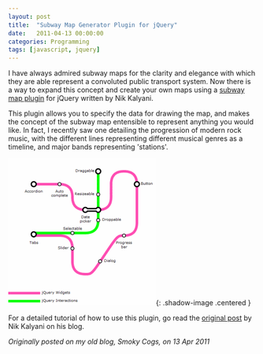 ```yaml
---
layout: post
title:  "Subway Map Generator Plugin for jQuery"
date:   2011-04-13 00:00:00
categories: Programming
tags: [javascript, jquery]
---
```


I have always admired subway maps for the clarity and elegance with which they are able represent a convoluted public transport system. Now there is a way to expand this concept and create your own maps using a [subway map plugin](http://www.kalyani.com/2010/10/subway-map-visualization-jquery-plugin/) for jQuery written by Nik Kalyani.

This plugin allows you to specify the data for drawing the map, and makes the concept of the subway map entensible to represent anything you would like. In fact, I recently saw one detailing the progression of modern rock music, with the different lines representing different musical genres as a timeline, and major bands representing 'stations'.

![Subway generator](/assets/images/blog/subwaymap.gif){: .shadow-image .centered }

For a detailed tutorial of how to use this plugin, go read the [original post](http://www.kalyani.com/2010/10/subway-map-visualization-jquery-plugin/) by Nik Kalyani on his blog.

_Originally posted on my old blog, Smoky Cogs, on 13 Apr 2011_

